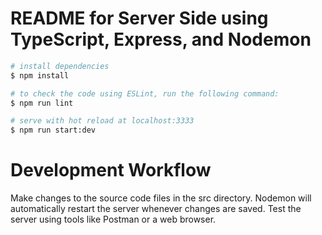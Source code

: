 # README for Server Side using TypeScript, Express, and Nodemon

```bash
# install dependencies
$ npm install

# to check the code using ESLint, run the following command:
$ npm run lint

# serve with hot reload at localhost:3333
$ npm run start:dev

```

# Development Workflow
Make changes to the source code files in the src directory.
Nodemon will automatically restart the server whenever changes are saved.
Test the server using tools like Postman or a web browser.
